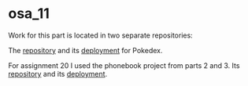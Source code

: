 # osa_11

Work for this part is located in two separate repositories:

The [repository](https://github.com/SleepModezZ/full-stack-open-pokedex) and its [deployment](https://smz-pokedex.onrender.com) for Pokedex.

For assignment 20 I used the phonebook project from parts 2 and 3. Its [repository](https://github.com/SleepModezZ/PhoneBookApp) and its [deployment](https://phonebook-jml1.onrender.com).
